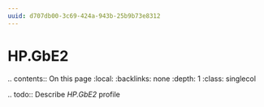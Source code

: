 ```yaml
---
uuid: d707db00-3c69-424a-943b-25b9b73e8312
---
```



# HP.GbE2

.. contents:: On this page
    :local:
    :backlinks: none
    :depth: 1
    :class: singlecol

.. todo::
    Describe *HP.GbE2* profile

